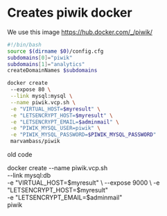 # Creates piwik docker
We use this image https://hub.docker.com/_/piwik/

```` bash
#!/bin/bash
source $(dirname $0)/config.cfg
subdomains[0]="piwik"
subdomains[1]="analytics"
createDomainNames $subdomains

docker create
 --expose 80 \
 --link mysql:mysql \
 --name piwik.vcp.sh \
 -e "VIRTUAL_HOST=$myresult" \
 -e "LETSENCRYPT_HOST=$myresult" \
 -e "LETSENCRYPT_EMAIL=$adminmail" \
 -e "PIWIK_MYSQL_USER=piwik" \
 -e "PIWIK_MYSQL_PASSWORD=$PIWIK_MYSQL_PASSWORD"
 marvambass/piwik


````
old code

docker create --name piwik.vcp.sh \
    --link mysql:db \
    -e "VIRTUAL_HOST=$myresult" \
    --expose 9000 \
    -e "LETSENCRYPT_HOST=$myresult" \
    -e "LETSENCRYPT_EMAIL=$adminmail" \
    piwik
